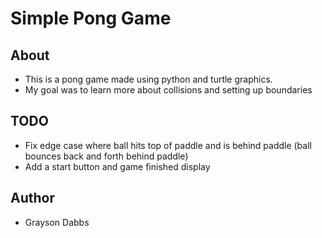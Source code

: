# Simple Pong Game

## About
- This is a pong game made using python and turtle graphics.
- My goal was to learn more about collisions and setting up boundaries

## TODO
- Fix edge case where ball hits top of paddle and is behind paddle (ball bounces back and forth behind paddle)
- Add a start button and game finished display

## Author
- Grayson Dabbs